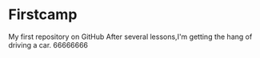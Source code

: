 # Firstcamp
My first repository on GitHub
After several lessons,I'm getting the hang of driving a car.
66666666
